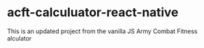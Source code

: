 # acft-calculuator-react-native
This is an updated project from the vanilla JS Army Combat Fitness alculator 
